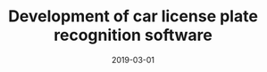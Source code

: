 ---
title: "Development of car license plate recognition software"
collection: projects
permalink: /projects/Projects-4
date: 2019-03-01
---